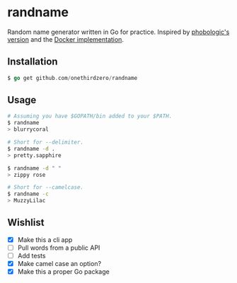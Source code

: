 # randname

Random name generator written in Go for practice. Inspired by [phobologic's version](https://github.com/phobologic/random_name/) and the [Docker implementation](https://github.com/moby/moby/blob/master/pkg/namesgenerator/names-generator.go).

## Installation

```go
$ go get github.com/onethirdzero/randname
```

## Usage

```bash
# Assuming you have $GOPATH/bin added to your $PATH.
$ randname
> blurrycoral

# Short for --delimiter.
$ randname -d .
> pretty.sapphire

$ randname -d " "
> zippy rose

# Short for --camelcase.
$ randname -c
> MuzzyLilac
```

## Wishlist

- [x] Make this a cli app
- [ ] Pull words from a public API
- [ ] Add tests
- [x] Make camel case an option?
- [x] Make this a proper Go package

